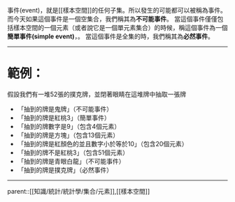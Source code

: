 事件(event)，就是[[樣本空間]]的任何子集。所以發生的可能都可以被稱為事件。
而今天如果這個事件是一個空集合，我們稱其為**不可能事件**。
當這個事件僅僅包括樣本空間的一個元素（或者說它是一個單元素集合）的時候，稱這個事件為一個**簡單事件(simple event)**，。
當這個事件是全集的時，我們稱其為**必然事件**。
- - -
# 範例：
假設我們有一堆52張的撲克牌，並閉著眼睛在這堆牌中抽取一張牌
- 「抽到的牌是鬼牌」（不可能事件）
- 「抽到的牌是紅桃3」（簡單事件）
- 「抽到的牌數字是9」（包含4個元素）
- 「抽到的牌是方塊」（包含13個元素）
- 「抽到的牌是紅顏色的並且數字小於等於10」（包含20個元素）
- 「抽到的牌不是紅桃3」（包含51個元素）
- 「抽到的牌是青眼白龍」（不可能事件）
- 「抽到的牌是撲克牌」（必然事件）
- - -
parent::[[知識/統計/統計學/集合/元素]],[[樣本空間]]